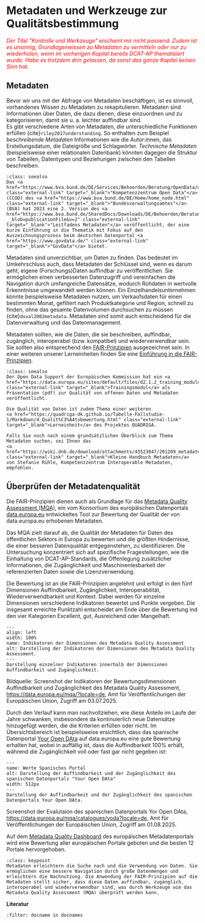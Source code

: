 # Metadaten und Werkzeuge zur Qualitätsbestimmung

<span style="color:red">*Der Titel "Kontrolle und Werkzeuge" erscheint mir nicht passend. Zudem ist es unsinnig, Grundlagenwissen zu Metadaten zu vermitteln oder nur zu wiederholen, wenn im vorherigen Kapitel bereits DCAT-AP thematisiert wurde. Habe es trotzdem drin gelassen, da sonst das ganze Kapitel keinen Sinn hat.*</span>

## Metadaten

Bevor wir uns mit der Abfrage von Metadaten beschäftigen, ist es sinnvoll, vorhandenes Wissen zu Metadaten zu rekapitulieren. 
Metadaten sind Informationen über Daten, die dazu dienen, diese einzuordnen und zu kategorisieren, damit sie u. a. leichter auffindbar sind.  
Es gibt verschiedene Arten von Metadaten, die unterschiedliche Funktionen erfüllen {cite}`riley2017understanding`. So enthalten zum Beispiel *beschreibende Metadaten* Informationen wie die Autor:innen, das Erstellungsdatum, die Dateigröße und Schlagwörter. *Technische Metadaten* (beispielsweise einer relationalen Datenbank) könnten dagegen die Struktur von Tabellen, Datentypen und Beziehungen zwischen den Tabellen beschreiben.

```{admonition} Weitere Informationen
:class: seealso
Das <a href="https://www.bva.bund.de/DE/Services/Behoerden/Beratung/OpenData/opendata_node.html" class="external-link" target="_blank">"Kompetenzzentrum Open Data"</a> (CCOD) des <a href="https://www.bva.bund.de/DE/Home/home_node.html" class="external-link" target="_blank">"Bundesverwaltungsamtes"</a> (BVA) hat 2023 eine 2. Version des <a href="https://www.bva.bund.de/SharedDocs/Downloads/DE/Behoerden/Beratung/Methoden/open_data_leitfaden_metadaten.pdf?__blob=publicationFile&v=2" class="external-link" target="_blank">"Leitfadens Metadaten"</a> veröffentlicht, der eine kurze Einführung in die Thematik mit Fokus auf den Auszeichnungsprozess beim deutschen Datenportal <a href="https://www.govdata.de/" class="external-link" target="_blank">"GovData"</a> bietet.
```

Metadaten sind unverzichtbar, um Daten zu finden. Das bedeutet im Umkehrschluss auch, dass Metadaten der Schlüssel sind, wenn es darum geht, eigene (Forschungs)Daten auffindbar zu veröffentlichen.
Sie ermöglichen einen verbesserten Datenzugriff und vereinfachen die Navigation durch umfangreiche Datensätze, wodurch Rohdaten in wertvolle Erkenntnisse umgewandelt werden können.
Ein Einzelhandelsunternehmen könnte beispielsweise Metadaten nutzen, um Verkaufsdaten für einen bestimmten Monat, gefiltert nach Produktkategorie und Region, schnell zu finden, ohne das gesamte Datenvolumen durchsuchen zu müssen {cite}`duval2002metadata`. Metadaten sind somit auch entscheidend für die Datenverwaltung und das Datenmanagement.

Metadaten sollten, wie die Daten, die sie beschreiben, auffindbar, zugänglich, interoperabel (bzw. kompatibel) und wiederverwendbar sein. Sie sollten also entsprechend den <a href="https://www.go-fair.org/fair-principles/" class="external-link" target="_blank">FAIR-Prinzipien</a> ausgezeichnet sein. In einer weiteren unserer Lerneinheiten finden Sie eine <a href="https://quadriga-dk.github.io/Tabelle-Fallstudie-1/Markdown/3_1_FairPrinzipien.html" class="external-link" target="_blank">Einführung in die FAIR-Prinzipien</a>.


```{admonition} Weitere Informationen
:class: seealso
Der Open Data Support der Europäischen Kommission hat ein <a href="https://data.europa.eu/sites/default/files/d2.1.2_training_module_2.2_open_data_quality_de_edp.pdf" class="external-link" target="_blank">Trainingsmodul</a> als Präsentation (pdf) zur Qualität von offenen Daten und Metadaten veröffentlicht. 

Die Qualität von Daten ist zudem Thema einer weiteren 
<a href="https://quadriga-dk.github.io/Tabelle-Fallstudie-1/Markdown/4_Qualit%C3%A4tsbewertung.html" class="external-link" target="_blank">Lerneinheit</a> des Projektes QUADRIGA.

Falls Sie noch nach einem grundsätzlichen Überblick zum Thema Metadaten suchen, sei Ihnen das 
<a href="https://wiki.dnb.de/download/attachments/43523047/201209_metadaten.pdf" class="external-link" target="_blank">Kleine Handbuch Metadaten</a> von Stefanie Rühle, Kompetenzzentrum Interoperable Metadaten, empfohlen.
```


## Überprüfen der Metadatenqualität

Die FAIR-Prinzipien dienen auch als Grundlage für das <a href="https://data.europa.eu/mqa/methodology?locale=de" class="external-link" target="_blank">Metadata Quality Assessment (MQA)</a>, ein vom Konsortium des europäischen Datenportals <a href="https://data.europa.eu/de" class="external-link" target="_blank">data.europa.eu</a> entwickeltes Tool zur Bewertung der Qualität der von data.europa.eu erhobenen Metadaten.

Das MQA zielt darauf ab, die Qualität der Metadaten für Daten des öffentlichen Sektors in Europa zu bewerten und die größten Hindernisse, die einer besseren Datenqualität entgegenstehen, zu identifizieren. Die Untersuchung konzentriert sich auf spezifische Fragestellungen, wie die Einhaltung von DCAT-AP-Standards, die Offenlegung zusätzlicher Informationen, die Zugänglichkeit und Maschinenlesbarkeit der referenzierten Daten sowie die Lizenzverwendung.

Die Bewertung ist an die FAIR-Prinzipien angelehnt und erfolgt in den fünf Dimensionen Auffindbarkeit, Zugänglichkeit, Interoperabilität, Wiederverwendbarkeit und Kontext. Dabei werden für einzelne Dimensionen verschiedene Indikatoren bewertet und Punkte vergeben. Die insgesamt erreichte Punktzahl entscheidet am Ende über die Bewertung ind den vier Kategorien Excellent, gut, Ausreichend oder Mangelhaft.  

```{figure} /assets/mqa_screenshot_20250703.png
---
align: left
width: 100%
name: Indikatoren der Dimensionen des Metadata Quality Assessment
alt: Darstellung der Indikatoren der Dimensionen des Metadata Quality Assessment.
---
Darstellung einzelner Indikatoren innerhalb der Dimensionen Auffindbarkeit und Zugänglichkeit.
```
Bildquelle: Screenshot der Indikatoren der Bewertungsdimensionen Auffindbarkeit und Zugänglichkeit des Metadata Quality Assessment, <a href="https://data.europa.eu/mqa/?locale=de" class="external-link" target="_blank">https://data.europa.eu/mqa/?locale=de</a>, Amt für Veröffentlichungen der Europäischen Union, Zugriff am 03.07.2025.


Durch den Verlauf kann man nachvollziehen, wie diese Anteile im Laufe der Jahre schwanken, insbesondere da kontinuierlich neue Datensätze hinzugefügt werden, die die Kriterien erfüllen oder nicht. Im Übersichtsbereich ist beispielsweise ersichtlich, dass das spanische Datenportal <a href="https://data.europa.eu/mqa/catalogues/yoda/?locale=de" class="external-link" target="_blank">Your Open DAta</a> auf data.europa.eu eine gute Bewertung erhalten hat, wobei in auffällig ist, dass die Auffindbarkeit 100% erhält, während die Zugänglichkeit voll oder fast gar nicht gegeben ist:

```{figure} /assets/2025-08-01_Screenshot_Portal_DataEuropa.png
---
name: Werte Spanisches Portal
alt: Darstellung der Auffindbarkeit und der Zugänglichkeit des spanischen Datenportals "Your Open DAta"
width: 512px
---
Darstellung der Auffindbarkeit und der Zugänglichkeit des spanischen Datenportals Your Open DAta.
```
Screenshot der Evalutaion des spanischen Datenportals Yor Open DAta, https://data.europa.eu/mqa/catalogues/yoda?locale=de, Amt für Veröffentlichungen der Europäischen Union, Zugriff am 01.08.2025. 

Auf dem <a href="https://data.europa.eu/mqa/?locale=de" class="external-link" target="_blank">Metadata Quality Dashboard</a> des europäischen Metadatenportals wird eine Bewertung aller europäischen Portale geboten und die besten 12 Portale hervorgehoben.


```{admonition} Was  Sie mitnehmen sollten
:class: keypoint
Metadaten erleichtern die Suche nach und die Verwendung von Daten. Sie ermöglichen eine bessere Navigation durch große Datenmengen und erleichtern die Nachnutzung. Die Anwendung der FAIR-Prinzipien auf die Metadaten stellt sicher, dass diese Daten auffindbar, zugänglich, interoperabel und wiederverwendbar sind, was durch Werkzeuge wie das Metadata Quality Assessment (MQA) überprüft werden kann.
```

**Literatur**

```{bibliography}
:filter: docname in docnames
```